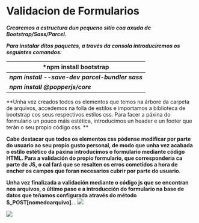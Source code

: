 # Validacion de Formularios

***Crearemos a estructura dun pequeno sitio coa axuda de Bootstrap/Sass/Parcel.*** 

***Para instalar ditos paquetes, a través da consola introduciremos os seguintes comandos:***

| ***npm install bootstrap**               |
| ---------------------------------------- |
| ***npm install --save-dev parcel-bundler sass*** |
| ***npm install @popperjs/core***         |

**Unha vez creados todos os elementos que temos na árbore da carpeta de arquivos, accedemos na folla de estilos e importamos a biblioteca de bootstrap cos seus respectivos estilos css. Para facer a páxina do formulario un pouco máis estética, introducimos un header e un footer que terán o seu propio código css. **

**Cabe destacar que todos os elementos css pódense modificar por parte do usuario ao seu propio gusto personal, de modo que unha vez acabada o estilo estético da páxina introducimos o formulario mediante código HTML. Para a validación do propio formulario, que corresponderia ca parte de JS, o cal fará que se resalten os erros cometidos a hora de encher os campos que foran necesarios cubrir por parte do usuario.**

**Unha vez finalizada a validación mediante o código js que se encontran nos arquivos, o último paso e a introducción do formulario na base de datos que teñamos configurada através do método $_POST[nomedoarquivo]. .**
<img src="https://user-images.githubusercontent.com/89069423/150351470-10e7bc1b-168c-4cf1-8b5c-d4e4a4c0f3ec.png"/>

<img src="https://user-images.githubusercontent.com/89069423/150503053-5e0b281f-843d-4018-9db8-0050f43b2a12.png"/>
